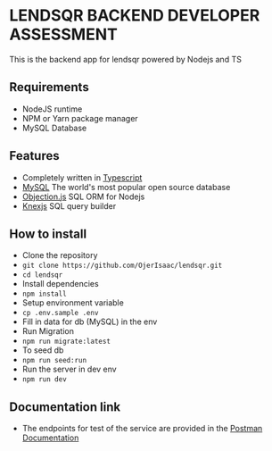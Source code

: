 # LENDSQR BACKEND DEVELOPER ASSESSMENT
This is the backend app for lendsqr powered by Nodejs and TS

## Requirements
- NodeJS runtime
- NPM or Yarn package manager
- MySQL Database

## Features
- Completely written in [Typescript](https://typescriptlang.org/)
- [MySQL](https://dev.mysql.com/doc/) The world's most popular open source database
- [Objection.js](https://vincit.github.io/objection.js/) SQL ORM for Nodejs
- [Knexjs](https://knexjs.org/) SQL query builder

## How to install
- Clone the repository
- `git clone https://github.com/OjerIsaac/lendsqr.git`
- `cd lendsqr`
- Install dependencies
- `npm install`
- Setup environment variable
- `cp .env.sample .env`
- Fill in data for db (MySQL) in the env
- Run Migration
- `npm run migrate:latest`
- To seed db
- `npm run seed:run`
- Run the server in dev env
- `npm run dev`

## Documentation link
- The endpoints for test of the service are provided in the [Postman Documentation](https://documenter.getpostman.com/view/25225100/2s8ZDa2LwK)